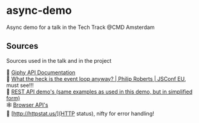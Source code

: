 # async-demo
Async demo for a talk in the Tech Track @CMD Amsterdam

## Sources
Sources used in the talk and in the project

👻 [Giphy API Documentation](https://developers.giphy.com/)  
🚀 [What the heck is the event loop anyway? | Philip Roberts | JSConf EU](https://www.youtube.com/watch?v=8aGhZQkoFbQ), must see!!!  
🐒 [REST API demo's (same examples as used in this demo, but in simplified form)](https://codepen.io/collection/AyJdPK)  
🕸️ [Browser API's](https://platform.html5.org/)  
🛑 [http://httpstat.us/](HTTP status), nifty for error handling!
